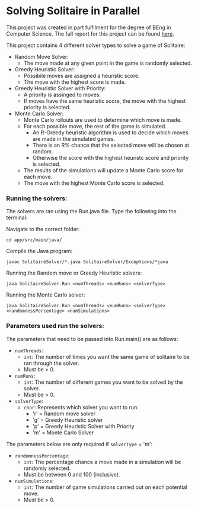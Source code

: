 # Solving Solitaire in Parallel

This project was created in part fulfilment for the degree of BEng in Computer Science. The full report for this project can be found [here](Solving_Solitaire_Klondike_in_Parallel.pdf).

This project contains 4 different solver types to solve a game of Solitaire:
* Random Move Solver:
    * The move made at any given point in the game is randomly selected.
* Greedy Heuristic Solver:
    * Possibile moves are assigned a heuristic score.
    * The move with the highest score is made.
* Greedy Heuristic Solver with Priority:
    * A priority is assinged to moves.
    * If moves have the same heuristic score, the move with the highest priority is selected.
* Monte Carlo Solver:
    * Monte Carlo rollouts are used to determine which move is made.
    * For each possible move, the rest of the game is simulated.
        * An R-Greedy heuristic algorithm is used to decide which moves are made in the simulated games.
        * There is an R% chance that the selected move will be chosen at random.
        * Otherwise the score with the highest heuristc score and priority is selected.
    * The results of the simulations will update a Monte Carlo score for each move.
    * The move with the highest Monte Carlo score is selected. 

 ### Running the solvers:
 The solvers are ran using the Run.java file. Type the following into the terminal:

 Navigate to the correct folder:
```
cd app/src/main/java/
```

Compile the Java program:
```
javac SolitaireSolver/*.java SolitaireSolver/Exceptions/*java
```

Running the Random move or Greedy Heuristic solvers:
```
java SolitaireSolver.Run <numThreads> <numRuns> <solverType>
```

Running the Monte Carlo solver:
```
java SolitaireSolver.Run <numThreads> <numRuns> <solverType> <randomnessPercentage> <numSimulations>
```
 
 ### Parameters used run the solvers:

The parameters that need to be passed into Run.main() are as follows:
* `numThreads`:
    * `int`: The number of times you want the same game of solitaire to be ran through the solver.
    * Must be > 0.
* `numRuns`:
    * `int`: The number of different games you want to be solved by the solver.
    * Must be > 0.
* `solverType`:
    * `char`: Represents which solver you want to run:
        * 'r' = Random move solver
        * 'g' = Greedy Heuristic solver
        * 'p' = Greedy Heuristic Solver with Priority
        * 'm' = Monte Carlo Solver
          
The parameters below are only required if `solverType` = 'm':
* `randomnessPercentage`:
    * `int`: The percentage chance a move made in a simulation will be randomly selected.
    * Must be between 0 and 100 (inclusive).
* `numSimulations`:
    * `int`: The number of game simulations carried out on each potential move.
    * Must be > 0.
 
